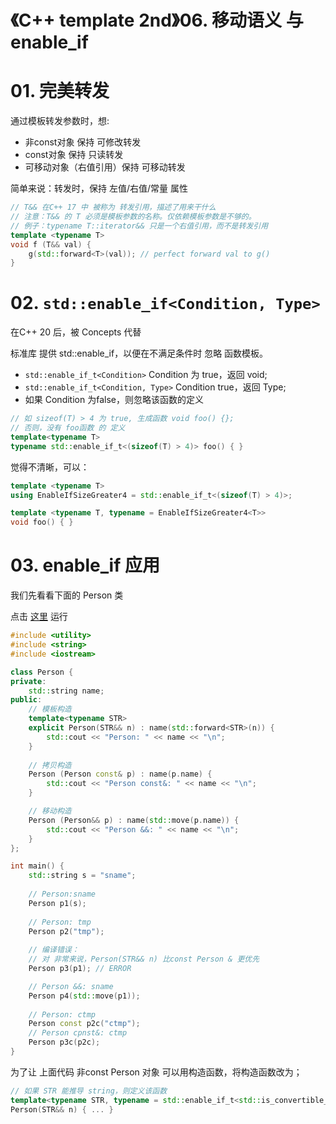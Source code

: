 # 《C++ template 2nd》06. 移动语义 与 enable_if

# 01. 完美转发

通过模板转发参数时，想:

+ 非const对象 保持 可修改转发
+ const对象 保持 只读转发
+ 可移动对象（右值引用）保持 可移动转发

简单来说：转发时，保持 左值/右值/常量 属性

``` cpp
// T&& 在C++ 17 中 被称为 转发引用，描述了用来干什么
// 注意：T&& 的 T 必须是模板参数的名称。仅依赖模板参数是不够的。
// 例子：typename T::iterator&& 只是一个右值引用，而不是转发引用
template <typename T>
void f (T&& val) {
    g(std::forward<T>(val)); // perfect forward val to g()
}
```

# 02. `std::enable_if<Condition, Type>`

在C++ 20 后，被 Concepts 代替

标准库 提供 std::enable_if，以便在不满足条件时 忽略 函数模板。

+ `std::enable_if_t<Condition>` Condition 为 true，返回 void;
+ `std::enable_if_t<Condition, Type>` Condition true，返回 Type;
+ 如果 Condition 为false，则忽略该函数的定义

``` cpp
// 如 sizeof(T) > 4 为 true, 生成函数 void foo() {};
// 否则，没有 foo函数 的 定义
template<typename T>
typename std::enable_if_t<(sizeof(T) > 4)> foo() { }
```

觉得不清晰，可以：

``` cpp
template <typename T>
using EnableIfSizeGreater4 = std::enable_if_t<(sizeof(T) > 4)>;

template <typename T, typename = EnableIfSizeGreater4<T>>
void foo() { }
```

# 03. enable_if 应用

我们先看看下面的 Person 类

点击 [这里](https://godbolt.org/z/Mo816s77n) 运行


``` cpp
#include <utility>
#include <string>
#include <iostream>

class Person {
private:
    std::string name;
public:
    // 模板构造
    template<typename STR>
    explicit Person(STR&& n) : name(std::forward<STR>(n)) {
        std::cout << "Person: " << name << "\n";
    }
    
    // 拷贝构造
    Person (Person const& p) : name(p.name) {
        std::cout << "Person const&: " << name << "\n";
    }

    // 移动构造
    Person (Person&& p) : name(std::move(p.name)) {
        std::cout << "Person &&: " << name << "\n";
    }
};

int main() {
    std::string s = "sname";
    
    // Person:sname
    Person p1(s); 
    
    // Person: tmp
    Person p2("tmp"); 
    
    // 编译错误：
    // 对 非常来说，Person(STR&& n) 比const Person & 更优先
    Person p3(p1); // ERROR

    // Person &&: sname
    Person p4(std::move(p1));
    
    // Person: ctmp
    Person const p2c("ctmp"); 
    // Person cpnst&: ctmp
    Person p3c(p2c);
}
```

为了让 上面代码 非const Person 对象 可以用构造函数，将构造函数改为；

``` cpp
// 如果 STR 能推导 string，则定义该函数
template<typename STR, typename = std::enable_if_t<std::is_convertible_v<STR, std::string>>>
Person(STR&& n) { ... }
```

